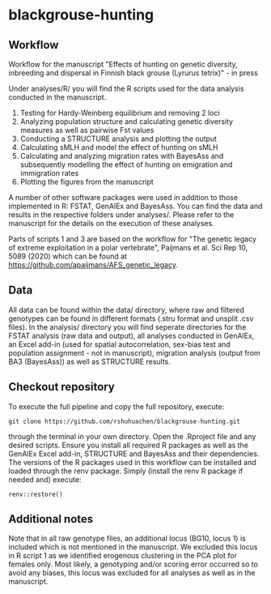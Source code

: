 # blackgrouse-hunting

## Workflow
Workflow for the manuscript "Effects of hunting on genetic diversity, inbreeding and dispersal in Finnish black grouse (Lyrurus tetrix)" - in press

Under analyses/R/ you will find the R scripts used for the data analysis conducted in the manuscript.

1. Testing for Hardy-Weinberg equilibrium and removing 2 loci 
2. Analyzing population structure and calculating genetic diversity measures as well as pairwise Fst values
3. Conducting a STRUCTURE analysis and plotting the output
4. Calculating sMLH and model the effect of hunting on sMLH
5. Calculating and analyzing migration rates with BayesAss and subsequently modelling the effect of hunting on emigration and immigration rates
6. Plotting the figures from the manuscript

A number of other software packages were used in addition to those implemented in R: FSTAT, GenAlEx and BayesAss. You can find the data and results in the respective folders under analyses/. Please refer to the manuscript for the details on the execution of these analyses.

Parts of scripts 1 and 3 are based on the workflow for "The genetic legacy of extreme exploitation in a polar vertebrate", Paijmans et al. Sci Rep 10, 5089 (2020) which can be found at https://github.com/apaijmans/AFS_genetic_legacy.

## Data 
All data can be found within the data/ directory, where raw and filtered genotypes can be found in different formats (.stru format and unsplit .csv files). In the analysis/ directory you will find seperate directories for the FSTAT analysis (raw data and output), all analyses conducted in GenAlEx, an Excel add-in (used for spatial autocorrelation, sex-bias test and population assignment - not in manuscript), migration analysis (output from BA3 (BayesAss)) as well as STRUCTURE results. 

## Checkout repository
To execute the full pipeline and copy the full repository, execute:

```
git clone https://github.com/rshuhuachen/blackgrouse-hunting.git
```

through the terminal in your own directory. Open the .Rproject file and any desired scripts. Ensure you install all required R packages as well as the GenAlEx Excel add-in, STRUCTURE and BayesAss and their dependencies. The versions of the R packages used in this workflow can be installed and loaded through the renv package. Simply (install the renv R package if needed and) execute:

```
renv::restore()
```

## Additional notes

Note that in all raw genotype files, an additional locus (BG10, locus 1) is included which is not mentioned in the manuscript. We excluded this locus in R script 1 as we identified erogenous clustering in the PCA plot for females only. Most likely, a genotyping and/or scoring error occurred so to avoid any biases, this locus was excluded for all analyses as well as in the manuscript.

